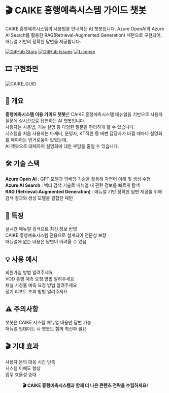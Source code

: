 # 🎬 CAIKE 흥행예측시스템 가이드 챗봇

CAIKE 흥행예측시스템의 사용법을 안내하는 AI 챗봇입니다. Azure OpenAI와 Azure AI Search를 활용한 RAG(Retrieval-Augmented Generation) 패턴으로 구현되어, 매뉴얼 기반의 정확한 답변을 제공합니다.

[![GitHub Stars](https://img.shields.io/github/stars/JeongHyeon-Kang/caikebot)](https://github.com/JeongHyeon-Kang/caikebot)
[![GitHub Issues](https://img.shields.io/github/issues/JeongHyeon-Kang/caikebot)](https://github.com/JeongHyeon-Kang/caikebot/issues)
[![License](https://img.shields.io/badge/license-MIT-blue.svg)](LICENSE)

## 🎞 구현화면
![CAIKE_GUID](https://github.com/user-attachments/assets/8cc47f1d-fd5b-4eb1-a1d8-4e2578158c4c)

## 🚀 개요
**흥행예측시스템 이용 가이드 챗봇**은 CAIKE 흥행예측시스템 매뉴얼을 기반으로 사용자 질문에 실시간으로 답변하는 AI 챗봇입니다.  
사용자는 사용법, 기능 설명 등 다양한 질문을 편리하게 할 수 있습니다.  
시스템을 처음 사용하는 마케터, 운영자, KT직원 등 매번 담당자가 바뀔 때마다 설명회를 해야하는 번거로움이 있었는데,  
AI 챗봇으로 대체하여 설명회에 대한 부담을 줄일 수 있습니다.  

## 🛠️ 기술 스택
**Azure Open AI** : GPT 모델과 임베딩 기술을 활용해 자연어 이해 및 생성 수행  
**Azure AI Search** : 벡터 검색 기술로 매뉴얼 내 관련 정보를 빠르게 탐색  
**RAG (Retrieval-Augmented Generation)** : 매뉴얼 기반 정확한 답변 제공을 위해 검색 결과와 생성 모델을 결합한 패턴  



## 🎯 특징
실시간 매뉴얼 검색으로 최신 정보 반영  
CAIKE 흥행예측시스템 전용으로 설계되어 전문성 보장  
매뉴얼에 없는 내용은 답변이 어려울 수 있음  

## 💡 사용 예시
회원가입 방법 알려주세요  
VOD 흥행 예측 요청 방법 알려주세요  
채널 시청률 예측 요청 방법 알려주세요  
정기 리포트 조회 방법 알려주세요  

## ⚠️ 주의사항
챗봇은 CAIKE 시스템 매뉴얼 내용만 답변 가능  
매뉴얼 업데이트 시 챗봇도 함께 최신화 필요  

## 🎬 기대 효과
사용자 문의 대응 시간 단축  
시스템 이해도 향상  
업무 효율성 증대  

<div align="center">

**🎬 CAIKE 흥행예측시스템과 함께 더 나은 콘텐츠 전략을 수립하세요!**

</div>
